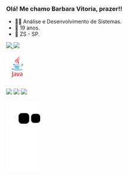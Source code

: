 ### Olá! Me chamo Barbara Vitoria, prazer!!

- 👩‍💻 Análise e Desenvolvimento de Sistemas.
- 👱 19 anos.
- 📍 ZS - SP.

<div>
  <a href="https://beacons.ai/barbarasts">
  <img height="180em" src="https://github-readme-stats.vercel.app/api?username=barbarasts&show_icons=true&theme=synthwave&include_all_commits=true&count_private=true"/>
  <img height="180em" src="https://github-readme-stats.vercel.app/api/top-langs/?username=barbarasts&layout=compact&langs_count=16&theme=synthwave"/>
</div>
  
<div style="display: inline_block"><br>
  <img align="center" alt="Baby-Java" height="60" width="60" src="https://raw.githubusercontent.com/devicons/devicon/master/icons/java/java-original-wordmark.svg">
</div>
  
##
  
<div>
  <a href="https://instagram.com/_poxababy" target="_blank"><img src="https://img.shields.io/badge/-Instagram-%23E4405F?style=for-the-badge&logo=instagram&logoColor=white" target="_blank"></a>
  <a href = "mailto:barbaravitoria.sts@gmail.com"><img src="https://img.shields.io/badge/Gmail-D14836?style=for-the-badge&logo=gmail&logoColor=white" target="_blank"></a>
  <a href="https://www.linkedin.com/in/barbara-vitoria-ab4723235" target="_blank"><img src="https://img.shields.io/badge/-LinkedIn-%230077B5?style=for-the-badge&logo=linkedin&logoColor=white" target="_blank"></a>   
</div>
  
  
![Snake animation](https://github.com/barbarasts/barbarasts/blob/output/github-contribution-grid-snake.svg)
